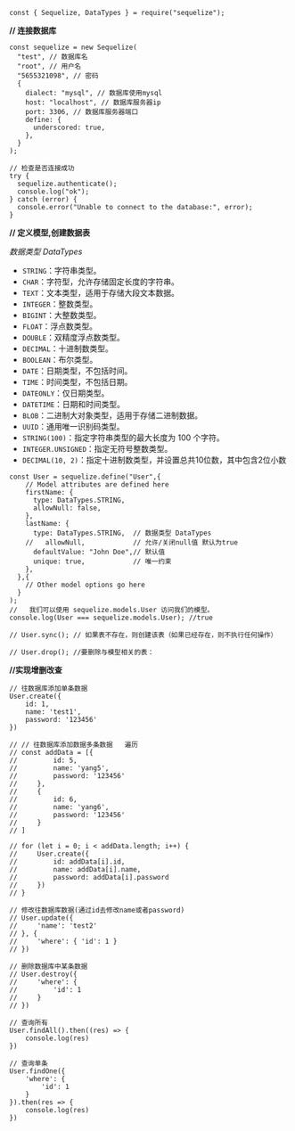 ```
const { Sequelize, DataTypes } = require("sequelize");
```



**// 连接数据库**

```
const sequelize = new Sequelize(
  "test", // 数据库名
  "root", // 用户名
  "5655321098", // 密码
  {
    dialect: "mysql", // 数据库使用mysql
    host: "localhost", // 数据库服务器ip
    port: 3306, // 数据库服务器端口
    define: {
      underscored: true,
    },
  }
);

// 检查是否连接成功
try {
  sequelize.authenticate();
  console.log("ok");
} catch (error) {
  console.error("Unable to connect to the database:", error);
}
```



**// 定义模型,创建数据表**

*数据类型 DataTypes*

- `STRING`：字符串类型。
- `CHAR`：字符型，允许存储固定长度的字符串。
- `TEXT`：文本类型，适用于存储大段文本数据。
- `INTEGER`：整数类型。
- `BIGINT`：大整数类型。
- `FLOAT`：浮点数类型。
- `DOUBLE`：双精度浮点数类型。
- `DECIMAL`：十进制数类型。
- `BOOLEAN`：布尔类型。
- `DATE`：日期类型，不包括时间。
- `TIME`：时间类型，不包括日期。
- `DATEONLY`：仅日期类型。
- `DATETIME`：日期和时间类型。
- `BLOB`：二进制大对象类型，适用于存储二进制数据。
- `UUID`：通用唯一识别码类型。
- `STRING(100)`：指定字符串类型的最大长度为 100 个字符。
- `INTEGER.UNSIGNED`：指定无符号整数类型。
- `DECIMAL(10, 2)`：指定十进制数类型，并设置总共10位数，其中包含2位小数

```
const User = sequelize.define("User",{
    // Model attributes are defined here
    firstName: {
      type: DataTypes.STRING, 
      allowNull: false,
    },
    lastName: {
      type: DataTypes.STRING,  // 数据类型 DataTypes
    //   allowNull,            // 允许/关闭null值 默认为true
      defaultValue: "John Doe",// 默认值
      unique: true,            // 唯一约束
    },
  },{
    // Other model options go here
  }
);
//   我们可以使用 sequelize.models.User 访问我们的模型。
console.log(User === sequelize.models.User); //true

// User.sync(); // 如果表不存在，则创建该表（如果已经存在，则不执行任何操作）

// User.drop(); //要删除与模型相关的表：
```

 

**//实现增删改查**

```
// 往数据库添加单条数据
User.create({
    id: 1,
    name: 'test1',
    password: '123456'
})
 
// // 往数据库添加数据多条数据   遍历
// const addData = [{
//         id: 5,
//         name: 'yang5',
//         password: '123456'
//     },
//     {
//         id: 6,
//         name: 'yang6',
//         password: '123456'
//     }
// ]
 
// for (let i = 0; i < addData.length; i++) {
//     User.create({
//         id: addData[i].id,
//         name: addData[i].name,
//         password: addData[i].password
//     })
// }
 
// 修改往数据库数据(通过id去修改name或者password)
// User.update({
//     'name': 'test2'
// }, {
//     'where': { 'id': 1 }
// })
 
// 删除数据库中某条数据
// User.destroy({
//     'where': {
//         'id': 1
//     }
// })
 
// 查询所有
User.findAll().then((res) => {
    console.log(res)
})
 
// 查询单条
User.findOne({
    'where': {
        'id': 1
    }
}).then(res => {
    console.log(res)
})
```



